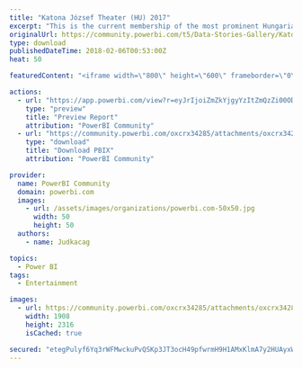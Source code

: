 ```yaml
---
title: "Katona József Theater (HU) 2017"
excerpt: "This is the current membership of the most prominent Hungarian Theater called Katona József Színház shown in a timeline. Legends in English: - Grey:"
originalUrl: https://community.powerbi.com/t5/Data-Stories-Gallery/Katona-J%C3%B3zsef-Theater-HU-2017/m-p/352300
type: download
publishedDateTime: 2018-02-06T00:53:00Z
heat: 50

featuredContent: "<iframe width=\"800\" height=\"600\" frameborder=\"0\" src=\"https://app.powerbi.com/view?r=eyJrIjoiZmZkYjgyYzItZmQzZi00ODljLWIxODItZDVmM2RiMDdkOTg2IiwidCI6Ijk1NzY1MTNjLWQ2OTQtNDA4Ny1iMjExLTM2NjVjZWVlN2VkNCIsImMiOjN9\"></iframe>"

actions:
  - url: "https://app.powerbi.com/view?r=eyJrIjoiZmZkYjgyYzItZmQzZi00ODljLWIxODItZDVmM2RiMDdkOTg2IiwidCI6Ijk1NzY1MTNjLWQ2OTQtNDA4Ny1iMjExLTM2NjVjZWVlN2VkNCIsImMiOjN9"
    type: "preview"
    title: "Preview Report"
    attribution: "PowerBI Community"
  - url: "https://community.powerbi.com/oxcrx34285/attachments/oxcrx34285/DataStoriesGallery/1605/2/Katona%20t%C3%A1rsulat%202018.pbix"
    type: "download"
    title: "Download PBIX"
    attribution: "PowerBI Community"

provider:
  name: PowerBI Community
  domain: powerbi.com
  images:
    - url: /assets/images/organizations/powerbi.com-50x50.jpg
      width: 50
      height: 50
  authors:
    - name: Judkacag

topics:
  - Power BI
tags:
  - Entertainment

images:
  - url: https://community.powerbi.com/oxcrx34285/attachments/oxcrx34285/DataStoriesGallery/1605/1/Katona_Power%20BI.png
    width: 1908
    height: 2316
    isCached: true

secured: "etegPulyf6Yq3rWFMwckuPvQSKp3JT3ocH49pfwrmH9H1AMxKlmA7y2HUAyxWurO77y/GPIHnZT3LiBFY+B4tS7CCZF3Sg0J793WYTC79CF0jGhjGlJDqqTLhf7CXGXPUUIqA4cG6s1ypxOgPd7mIXFvyE2E4QQh3gQDaIeN1zKoVP+X7CQMIS1uMDopSJtARLkOMUdCy2Mekoq8hxcD3zmJLyA0TSL6LACxF97mO7XjQIZEdqhW63i2co8ewGjqBJtpintLQHP8mxjvfpOmwRx+2vS2+ZboIbVypNL0v1Jp0yNKxG10+ZGKcYDinoFbp3lOSBislV/kLmy6w+UfiFa2k65P5nLqpnG3fJXWinnKh8/H8UMHp0ABznQ+mZc4x9bNRQVTYFuzDwU9XmX6Gg==;ftALD7UIyaakIovGqP485w=="
---
```


